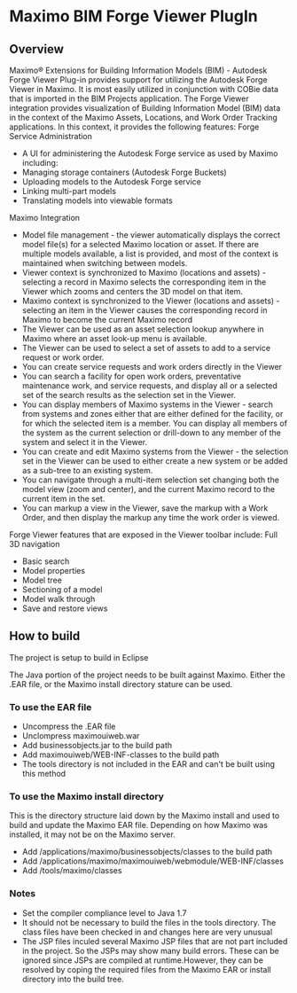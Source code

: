 # Maximo BIM Forge Viewer PlugIn
## Overview
Maximo® Extensions for Building Information Models (BIM) - Autodesk Forge Viewer Plug-in provides support for utilizing the Autodesk Forge Viewer in Maximo. It is most easily utilized in conjunction with COBie data that is imported in the BIM Projects application. The Forge Viewer integration provides visualization of Building Information Model (BIM) data in the context of the Maximo Assets, Locations, and Work Order Tracking applications. In this context, it provides the following features: Forge Service Administration
- A UI for administering the Autodesk Forge service as used by Maximo including:
- Managing storage containers (Autodesk Forge Buckets)
- Uploading models to the Autodesk Forge service
- Linking multi-part models
- Translating models into viewable formats

Maximo Integration
- Model file management - the viewer automatically displays the correct model file(s) for a selected Maximo location or asset. If there are multiple models available, a list is provided, and most of the context is maintained when switching between models.
- Viewer context is synchronized to Maximo (locations and assets) - selecting a record in Maximo selects the corresponding item in the Viewer which zooms and centers the 3D model on that item.
- Maximo context is synchronized to the Viewer (locations and assets) - selecting an item in the Viewer causes the corresponding record in Maximo to become the current Maximo record
- The Viewer can be used as an asset selection lookup anywhere in Maximo where an asset look-up menu is available.
- The Viewer can be used to select a set of assets to add to a service request or work order.
- You can create service requests and work orders directly in the Viewer
- You can search a facility for open work orders, preventative maintenance work, and service requests, and display all or a selected set of the search results as the selection set in the Viewer.
- You can display members of Maximo systems in the Viewer - search from systems and zones either that are either defined for the facility, or for which the selected item is a member. You can display all members of the system as the current selection or drill-down to any member of the system and select it in the Viewer.
- You can create and edit Maximo systems from the Viewer - the selection set in the Viewer can be used to either create a new system or be added as a sub-tree to an existing system.
- You can navigate through a multi-item selection set changing both the model view (zoom and center), and the current Maximo record to the current item in the set.
- You can markup a view in the Viewer, save the markup with a Work Order, and then display the markup any time the work order is viewed.

Forge Viewer features that are exposed in the Viewer toolbar include: Full 3D navigation
- Basic search
- Model properties
- Model tree
- Sectioning of a model
- Model walk through
- Save and restore views

## How to build
The project is setup to build in Eclipse

The Java portion of the project needs to be built against Maximo.  Either the .EAR file, or the Maximo install directory stature can be used.
### To use the EAR file
- Uncompress the .EAR file
- Unclompress maximouiweb.war
- Add businessobjects.jar to the build path
- Add maximouiweb/WEB-INF-classes to the build path
- The tools directory is not included in the EAR and can't be built using this method

### To use the Maximo install directory
This is the directory structure laid down by the Maximo install and used to build and update the Maximo EAR file.  Depending on how Maximo was installed, it may not be on the Maximo server.
- Add <InstallRoot>/applications/maximo/businessobjects/classes to the build path
- Add <InstallRoot>/applications/maximo/maximouiweb/webmodule/WEB-INF/classes
- Add <InstallRoot>/tools/maximo/classes

### Notes
- Set the compiler compliance level to Java 1.7
- It should not be necessary to build the files in the tools directory.  The class files have been checked in and changes here are very unusual
- The JSP files inculed several Maximo JSP files that are not part included in the project.  So the JSPs may show many build errors.  These can be ignored since JSPs are compiled at runtime.However, they can be resolved by coping the required files from the Maximo EAR or install directory into the build tree.
